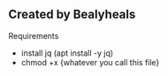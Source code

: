 ## Created by Bealyheals


Requirements

- install jq (apt install -y jq)
- chmod +x {whatever you call this file}
